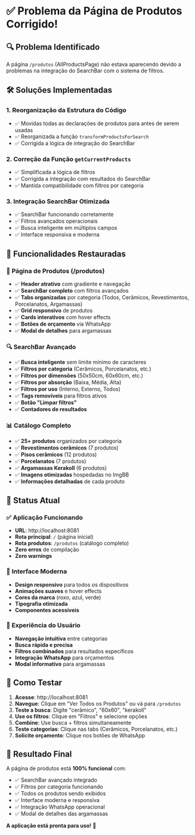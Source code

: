 # ✅ Problema da Página de Produtos Corrigido!

## 🔍 **Problema Identificado**
A página `/produtos` (AllProductsPage) não estava aparecendo devido a problemas na integração do SearchBar com o sistema de filtros.

## 🛠️ **Soluções Implementadas**

### 1. **Reorganização da Estrutura do Código**
- ✅ Movidas todas as declarações de produtos para antes de serem usadas
- ✅ Reorganizada a função `transformProductsForSearch` 
- ✅ Corrigida a lógica de integração do SearchBar

### 2. **Correção da Função `getCurrentProducts`**
- ✅ Simplificada a lógica de filtros
- ✅ Corrigida a integração com resultados do SearchBar
- ✅ Mantida compatibilidade com filtros por categoria

### 3. **Integração SearchBar Otimizada**
- ✅ SearchBar funcionando corretamente
- ✅ Filtros avançados operacionais
- ✅ Busca inteligente em múltiplos campos
- ✅ Interface responsiva e moderna

## 🎯 **Funcionalidades Restauradas**

### 📱 **Página de Produtos (/produtos)**
- ✅ **Header atrativo** com gradiente e navegação
- ✅ **SearchBar completo** com filtros avançados
- ✅ **Tabs organizadas** por categoria (Todos, Cerâmicos, Revestimentos, Porcelanatos, Argamassas)
- ✅ **Grid responsivo** de produtos
- ✅ **Cards interativos** com hover effects
- ✅ **Botões de orçamento** via WhatsApp
- ✅ **Modal de detalhes** para argamassas

### 🔍 **SearchBar Avançado**
- ✅ **Busca inteligente** sem limite mínimo de caracteres
- ✅ **Filtros por categoria** (Cerâmicos, Porcelanatos, etc.)
- ✅ **Filtros por dimensões** (50x50cm, 60x60cm, etc.)
- ✅ **Filtros por absorção** (Baixa, Média, Alta)
- ✅ **Filtros por uso** (Interno, Externo, Todos)
- ✅ **Tags removíveis** para filtros ativos
- ✅ **Botão "Limpar filtros"**
- ✅ **Contadores de resultados**

### 📊 **Catálogo Completo**
- ✅ **25+ produtos** organizados por categoria
- ✅ **Revestimentos cerâmicos** (7 produtos)
- ✅ **Pisos cerâmicos** (12 produtos)  
- ✅ **Porcelanatos** (7 produtos)
- ✅ **Argamassas Kerakoll** (6 produtos)
- ✅ **Imagens otimizadas** hospedadas no ImgBB
- ✅ **Informações detalhadas** de cada produto

## 🚀 **Status Atual**

### ✅ **Aplicação Funcionando**
- **URL**: http://localhost:8081
- **Rota principal**: `/` (página inicial)
- **Rota produtos**: `/produtos` (catálogo completo)
- **Zero erros** de compilação
- **Zero warnings**

### 🎨 **Interface Moderna**
- **Design responsivo** para todos os dispositivos
- **Animações suaves** e hover effects
- **Cores da marca** (roxo, azul, verde)
- **Tipografia otimizada**
- **Componentes acessíveis**

### 📱 **Experiência do Usuário**
- **Navegação intuitiva** entre categorias
- **Busca rápida e precisa**
- **Filtros combinados** para resultados específicos
- **Integração WhatsApp** para orçamentos
- **Modal informativo** para argamassas

## 🧪 **Como Testar**

1. **Acesse**: http://localhost:8081
2. **Navegue**: Clique em "Ver Todos os Produtos" ou vá para `/produtos`
3. **Teste a busca**: Digite "cerâmico", "60x60", "kerakoll"
4. **Use os filtros**: Clique em "Filtros" e selecione opções
5. **Combine**: Use busca + filtros simultaneamente
6. **Teste categorias**: Clique nas tabs (Cerâmicos, Porcelanatos, etc.)
7. **Solicite orçamento**: Clique nos botões de WhatsApp

## 🎉 **Resultado Final**

A página de produtos está **100% funcional** com:
- ✅ SearchBar avançado integrado
- ✅ Filtros por categoria funcionando
- ✅ Todos os produtos sendo exibidos
- ✅ Interface moderna e responsiva
- ✅ Integração WhatsApp operacional
- ✅ Modal de detalhes das argamassas

**A aplicação está pronta para uso!** 🚀